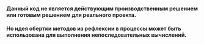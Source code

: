 <h4>
   Данный код не является действующим
 производственным решением или готовым решением для реального проекта.
 </h4> 
 <h4>
   Но идея обертки методов из рефлексии в процессы может быть использована
 для выполнения непоследовательных вычислений.
</h4>


